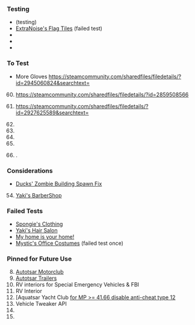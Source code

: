 
### Testing 
-  (testing) 
- [ExtraNoise's Flag Tiles](https://steamcommunity.com/sharedfiles/filedetails/?id=2784607980) (failed test) 
- 
- 
- 

### To Test 
- More Gloves https://steamcommunity.com/sharedfiles/filedetails/?id=2945060824&searchtext= 
60. https://steamcommunity.com/sharedfiles/filedetails/?id=2859508566
63. https://steamcommunity.com/sharedfiles/filedetails/?id=2927625589&searchtext=
64. 

66. 
67. 
68.
70.  .

### Considerations
- [Ducks' Zombie Building Spawn Fix](https://steamcommunity.com/sharedfiles/filedetails/?id=2961467351)
54. [Yaki's BarberShop](https://steamcommunity.com/sharedfiles/filedetails/?id=2810471370)

### Failed Tests
- [Spongie's Clothing](https://steamcommunity.com/sharedfiles/filedetails/?id=2684285534) 
- [Yaki's Hair Salon](https://steamcommunity.com/sharedfiles/filedetails/?id=2761200458) 
- [My home is your home!](https://steamcommunity.com/sharedfiles/filedetails/?id=2845189410) 
- [Mystic's Office Costumes](https://steamcommunity.com/sharedfiles/filedetails/?id=2862044942) (failed test once)


### Pinned for Future Use
8. [Autotsar Motorclub](https://steamcommunity.com/workshop/filedetails/?id=2778576730)
9. [Autotsar Trailers](https://steamcommunity.com/sharedfiles/filedetails/?id=2282429356) 
10. RV interiors for Special Emergency Vehicles & FBI
11. RV Interior
12. [Aquatsar Yacht Club [for MP >= 41.66 disable anti-cheat type 12](https://steamcommunity.com/sharedfiles/filedetails/?id=2392987599) 
14. Vehicle Tweaker API
15. 
16. 
